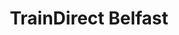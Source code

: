 ---
title: "TrainDirect Belfast"
address: "60, Church Rd, Boardmills, Lisburn, County Antrim BT27 6UP"
tel: "028 9263 9213"
county: "Antrim"
category: "Golf Lessons"
type: "Content"
lat: "054.4664060000"
lng: "-005.9197220000"
---